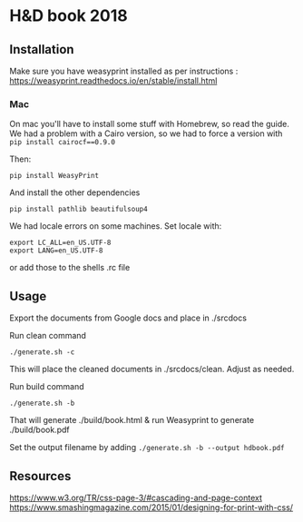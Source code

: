 # H&D book 2018


## Installation

Make sure you have weasyprint installed as per instructions :
https://weasyprint.readthedocs.io/en/stable/install.html

### Mac
On mac you'll have to install some stuff with Homebrew, so read the guide.
We had a problem with a Cairo version, so we had to force a version with
```pip install cairocf==0.9.0```

Then:

``` pip install WeasyPrint ```

And install the other dependencies

``` pip install pathlib beautifulsoup4 ```

We had locale errors on some machines. Set locale with:
```
export LC_ALL=en_US.UTF-8
export LANG=en_US.UTF-8
```
or add those to the shells .rc file

## Usage

Export the documents from Google docs and place in ./srcdocs

Run clean command

``` ./generate.sh -c ```

This will place the cleaned documents in ./srcdocs/clean. Adjust as needed.

Run build command

``` ./generate.sh -b ```

That will generate ./build/book.html & run Weasyprint to generate ./build/book.pdf

Set the output filename by adding
``` ./generate.sh -b --output hdbook.pdf ```

## Resources
https://www.w3.org/TR/css-page-3/#cascading-and-page-context
https://www.smashingmagazine.com/2015/01/designing-for-print-with-css/
